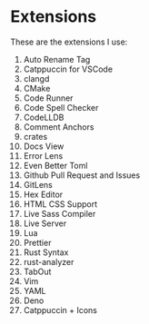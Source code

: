 # Extensions

These are the extensions I use:

1. Auto Rename Tag
2. Catppuccin for VSCode
3. clangd
4. CMake
5. Code Runner
6. Code Spell Checker
7. CodeLLDB
8. Comment Anchors
9. crates
10. Docs View
11. Error Lens
12. Even Better Toml
13. Github Pull Request and Issues
14. GitLens
15. Hex Editor
16. HTML CSS Support <!-- Don't really know if this does a lot -->
17. Live Sass Compiler
18. Live Server
19. Lua
20. Prettier
21. Rust Syntax
22. rust-analyzer
23. TabOut
24. Vim
25. YAML
26. Deno
27. Catppuccin + Icons

